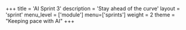 +++
title = 'AI Sprint 3'
description = 'Stay ahead of the curve'
layout = 'sprint'
menu_level = ['module']
menu=['sprints']
weight = 2
theme = "Keeping pace with AI"
+++
